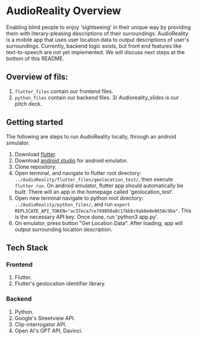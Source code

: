 # AudioReality Overview

Enabling blind people to enjoy 'sightseeing' in their unique way by providing them with literary-pleasing descriptions of their surroundings. AudioReality is a mobile app that uses user location data to output descriptions of user's surroundings. Currently, backend logic exists, but front end features like text-to-speech are not yet implemented. We will discuss next steps at the bottom of this README.

## Overview of fils:

1. `flutter_files` contain our frontend files.
2. `python_files` contain our backend files.
3/ Audioreality_slides is our pitch deck.


## Getting started

The following are steps to run AudioReality locally, through an android simulator. 

1. Download [flutter](https://docs.flutter.dev/get-started/install).
2. Download [android studio](https://developer.android.com/studio) for android emulator.
3. Clone repository.
4. Open terminal, and navigate to flutter root directory: `../AudioReality/flutter_files/geolocation_test/`, then execute `flutter run`. On android emulator, flutter app should automatically be built. There will an app in the homepage called 'geolocation_test'.
5. Open new terminal navigate to python root directory: `../AudioReality/python_files/`, and run `export REPLICATE_API_TOKEN="ac37eca7ce769850a8c17bbbc9ab8e8e8658c9ba"`. This is the necessary API key. Once done, run 'python3 app.py'.
7. On emulator, press button "Get Location Data". After loading, app will output surrounding location description.

## Tech Stack

### Frontend
1. Flutter.
2. Flutter's geolocation identifier library.

### Backend
1. Python.
2. Google's Streetview API.
3. Clip-interrogator API.
4. Open AI's GPT API, Davinci.
